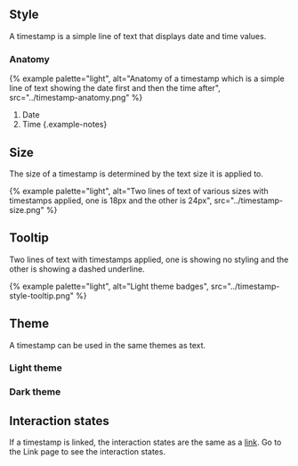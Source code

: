 ## Style 
A timestamp is a simple line of text that displays date and time values.

### Anatomy 
{% example palette="light",
          alt="Anatomy of a timestamp which is a simple line of text showing the date first and then the time after",
          src="../timestamp-anatomy.png" %}

1. Date
2. Time
{.example-notes}

## Size 
The size of a timestamp is determined by the text size it is applied to.

{% example palette="light",
          alt="Two lines of text of various sizes with timestamps applied, one is 18px and the other is 24px",
          src="../timestamp-size.png" %}

## Tooltip
Two lines of text with timestamps applied, one is showing no styling and the other is showing a dashed underline.

{% example palette="light",
          alt="Light theme badges",
          src="../timestamp-style-tooltip.png" %}

## Theme
A timestamp can be used in the same themes as text.

### Light theme
<div class="example example--palette-lightest example--component">
    <rh-timestamp></rh-timestamp>
</div>


### Dark theme
<div class="example example--palette-darkest example--component">
    <rh-timestamp></rh-timestamp>
</div>

## Interaction states 
If a timestamp is linked, the interaction states are the same as a [link](https://ux.redhat.com/patterns/link/). Go to the Link page to see the interaction states.